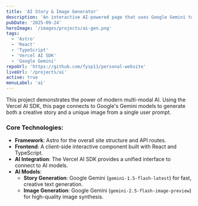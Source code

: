 ```yaml
---
title: 'AI Story & Image Generator'
description: 'An interactive AI-powered page that uses Google Gemini to generate creative stories and images from a single prompt.'
pubDate: '2025-09-24'
heroImage: '/images/projects/ai-gen.png'
tags:
  - 'Astro'
  - 'React'
  - 'TypeScript'
  - 'Vercel AI SDK'
  - 'Google Gemini'
repoUrl: 'https://github.com/fysp11/personal-website'
liveUrl: '/projects/ai'
active: true
menuLabel: 'ai'
---
```


This project demonstrates the power of modern multi-modal AI. Using the Vercel AI SDK, this page connects to Google's Gemini models to generate both a creative story and a unique image from a single user prompt.

### Core Technologies:

- **Framework**: Astro for the overall site structure and API routes.
- **Frontend**: A client-side interactive component built with React and TypeScript.
- **AI Integration**: The Vercel AI SDK provides a unified interface to connect to AI models.
- **AI Models**:
    - **Story Generation**: Google Gemini (`gemini-1.5-flash-latest`) for fast, creative text generation.
    - **Image Generation**: Google Gemini (`gemini-2.5-flash-image-preview`) for high-quality image synthesis.



